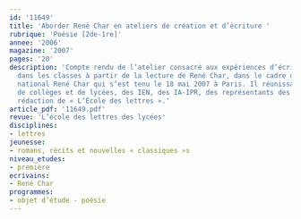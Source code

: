 ```yaml
---
id: '11649'
title: 'Aborder René Char en ateliers de création et d’écriture '
rubrique: 'Poésie [2de-1re]'
annee: '2006'
magazine: '2007'
pages: '20'
description: 'Compte rendu de l’atelier consacré aux expériences d’écriture conduites
  dans les classes à partir de la lecture de René Char, dans le cadre du séminaire
  national René Char qui s’est tenu le 18 mai 2007 à Paris. Il réunissait des professeurs
  de collèges et de lycées, des IEN, des IA-IPR, des représentants des DAAC et la
  rédaction de « L’École des lettres ».'
article_pdf: '11649.pdf'
revue: 'L’école des lettres des lycées'
disciplines:
- lettres
jeunesse:
- romans, récits et nouvelles « classiques »s
niveau_etudes:
- première
ecrivains:
- René Char
programmes:
- objet d’étude - poésie
---
```

